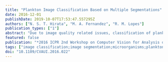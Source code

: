 ```yaml
---
title: "Plankton Image Classification Based on Multiple Segmentations"
date: 2016-12-01
publishDate: 2019-10-07T17:53:47.557295Z
authors: ["N. S. T. Hirata", "M. A. Fernandez", "R. M. Lopes"]
publication_types: ["1"]
abstract: "Due to image quality related issues, classification of plankton images, particularly of those collected in situ, strongly relies on shape features. Thus, image segmentation is a critical step in the classification pipeline. In general, the segmentation algorithm that leads to the best overall classification accuracy does not necessarily imply best classification accuracy with respect to each of the individual classes. In addition, in real time applications, changes in the environment or in the image acquisition devices require fast adjustments in the classification pipeline. Customizing segmentation algorithms for each situation may demand considerable effort. Motivated by these issues, we address the problem of using multiple segmentation algorithms and letting the classifier decide how to make best use of them. Some case studies and results are presented and discussed."
featured: false
publication: "*2016 ICPR 2nd Workshop on Computer Vision for Analysis of Underwater Imagery (CVAUI)*"
tags: ["image classification;image segmentation;microorganisms;plankton image classification;multiple segmentation;image quality;image segmentation;classification pipeline;Image segmentation;Pipelines;Algorithm design and analysis;Feature extraction;Image quality;Shape;Electronic mail;plankton image classification;segmentation evaluation;classifier combination"]
doi: "10.1109/CVAUI.2016.022"
---
```


